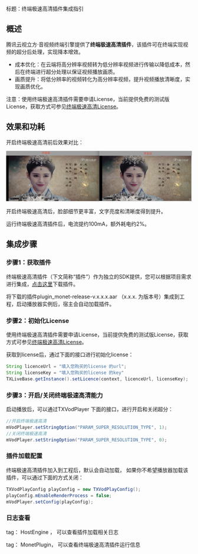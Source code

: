 标题：终端极速高清插件集成指引

## 概述
腾讯云视立方·音视频终端引擎提供了**终端极速高清插件**，该插件可在终端实现视频的超分后处理，实现降本增效。

* 成本优化：在云端将高分辨率视频转为低分辨率视频进行传输以降低成本，然后在终端进行超分处理以保证视频播放画质。
* 画质提升：将低分辨率的视频转化为高分辨率视频，提升视频播放清晰度，实现画质优化。

注意：使用终端极速高清插件需要申请License，当前提供免费的测试版License，获取方式可参见[终端极速高清License](https://cloud.tencent.com/document/product/1449/68750)。

## 效果和功耗

开启终端极速高清前后效果对比：

<img src="./sr_compare.png" alt="no_sr" style="zoom: 0%;" />

开启终端极速高清后，脸部细节更丰富，文字亮度和清晰度得到提升。

运行终端极速高清插件后，电流提约100mA，额外耗电约2%。

## 集成步骤

### 步骤1：获取插件
终端极速高清插件（下文简称“插件”）作为独立的SDK提供，您可以根据项目需求进行集成，[点击这里](https://mediacloud-76607.gzc.vod.tencent-cloud.com/TXCTbPlayer/TXCTbPlayerSDK/Release/Android/9.5/plugin_monet_release_v1.0.0.aar)下载插件。

将下载的插件plugin_monet-release-v.x.x.x.aar （x.x.x. 为版本号）集成到工程，启动播放器实例后，宿主会自动加载插件。

### 步骤2：初始化License
使用终端极速高清插件需要申请License，当前提供免费的测试版License，获取方式可参见[终端极速高清License](https://cloud.tencent.com/document/product/1449/68750)。

获取到license后，通过下面的接口进行初始化license：

```java
String licenceUrl = "填入您购买的license 的url";
String licenseKey = "填入您购买的license 的key"
TXLiveBase.getInstance().setLicence(context, licenceUrl, licenseKey);
```

### 步骤3：开启/关闭终端极速高清能力
启动播放后，可以通过TXVodPlayer 下面的接口，进行开启和关闭超分：
```java
//开启终端极速高清    
mVodPlayer.setStringOption("PARAM_SUPER_RESOLUTION_TYPE", 1);
//关闭终端极速高清
mVodPlayer.setStringOption("PARAM_SUPER_RESOLUTION_TYPE", 0);
```

### 插件加载配置

终端极速高清插件加入到工程后，默认会自动加载， 如果你不希望播放器加载该插件，可以通过下面的方式关闭：

```java
TXVodPlayConfig playConfig = new TXVodPlayConfig();
playConfig.mEnableRenderProcess = false;
mVodPlayer.setConfig(playConfig);
```

### 日志查看

tag： HostEngine ， 可以查看插件加载相关日志

tag： MonetPlugin，  可以查看终端极速高清插件运行信息



